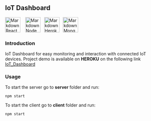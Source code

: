 ## IoT Dashboard
<img src="https://www.iconninja.com/files/332/243/605/react-js-react-logo-js-icon.png"
     alt="Markdown React icon"
     height="50px"
/>&nbsp;&nbsp;&nbsp;
<img src="https://nodejs.org/static/images/logos/nodejs-new-pantone-black.svg"
     alt="Markdown Node icon"
     height="50px"
/>&nbsp;&nbsp;
<img src="https://cdn.iconscout.com/icon/free/png-256/heroku-5-569467.png"
     alt="Markdown Heroku icon"
     height="50px"
/>&nbsp;&nbsp;
<img src="https://1000logos.net/wp-content/uploads/2020/08/MongoDB-Emblem.jpg"
     alt="Markdown Mongo icon"
     height="50px"
/>

### Introduction

IoT Dashboard for easy monitoring and interaction with connected IoT devices.
Project demo is available on **HEROKU** on the following link [IoT_Dashboard]( https://iot-sensor-dashboard.herokuapp.com/)

### Usage

To start the server go to **server** folder and run:
```
npm start
```

To start the client go to **client** folder and run:
```
npm start
```

